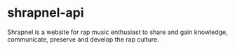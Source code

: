 # shrapnel-api
Shrapnel is a website for rap music enthusiast to share and gain knowledge, communicate, preserve and develop the rap culture.
